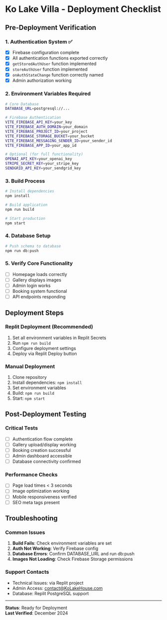 # Ko Lake Villa - Deployment Checklist

## Pre-Deployment Verification

### 1. Authentication System ✅
- [x] Firebase configuration complete
- [x] All authentication functions exported correctly
- [x] `getStoredAuthUser` function implemented
- [x] `storeAuthUser` function implemented  
- [x] `onAuthStateChange` function correctly named
- [x] Admin authorization working

### 2. Environment Variables Required
```bash
# Core Database
DATABASE_URL=postgresql://...

# Firebase Authentication
VITE_FIREBASE_API_KEY=your_key
VITE_FIREBASE_AUTH_DOMAIN=your_domain
VITE_FIREBASE_PROJECT_ID=your_project
VITE_FIREBASE_STORAGE_BUCKET=your_bucket
VITE_FIREBASE_MESSAGING_SENDER_ID=your_sender_id
VITE_FIREBASE_APP_ID=your_app_id

# Optional (for full functionality)
OPENAI_API_KEY=your_openai_key
STRIPE_SECRET_KEY=your_stripe_key
SENDGRID_API_KEY=your_sendgrid_key
```

### 3. Build Process
```bash
# Install dependencies
npm install

# Build application
npm run build

# Start production
npm start
```

### 4. Database Setup
```bash
# Push schema to database
npm run db:push
```

### 5. Verify Core Functionality
- [ ] Homepage loads correctly
- [ ] Gallery displays images
- [ ] Admin login works
- [ ] Booking system functional
- [ ] API endpoints responding

## Deployment Steps

### Replit Deployment (Recommended)
1. Set all environment variables in Replit Secrets
2. Run `npm run build` 
3. Configure deployment settings
4. Deploy via Replit Deploy button

### Manual Deployment
1. Clone repository
2. Install dependencies: `npm install`
3. Set environment variables
4. Build: `npm run build`
5. Start: `npm start`

## Post-Deployment Testing

### Critical Tests
- [ ] Authentication flow complete
- [ ] Gallery upload/display working
- [ ] Booking creation successful
- [ ] Admin dashboard accessible
- [ ] Database connectivity confirmed

### Performance Checks
- [ ] Page load times < 3 seconds
- [ ] Image optimization working
- [ ] Mobile responsiveness verified
- [ ] SEO meta tags present

## Troubleshooting

### Common Issues
1. **Build Fails**: Check environment variables are set
2. **Auth Not Working**: Verify Firebase config
3. **Database Errors**: Confirm DATABASE_URL and run db:push
4. **Images Not Loading**: Check Firebase Storage permissions

### Support Contacts
- Technical Issues: via Replit project
- Admin Access: contact@KoLakeHouse.com
- Database: Replit PostgreSQL support

---
**Status**: Ready for Deployment  
**Last Verified**: December 2024